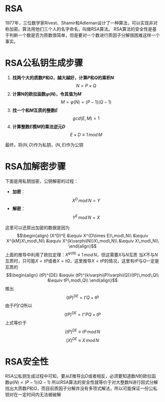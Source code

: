 # RSA

1977年，三位数学家Rivest、Shamir和Adleman设计了一种算法，可以实现非对称加密。算法用他们三个人的名字命名，叫做RSA算法。
RSA算法的安全性是基于判断一个数是否为质数很简单，但是要对一个数进行质因子分解很困难这样一个事实。

# RSA公私钥生成步骤

1. **找两个大的质数$P$和$Q$，越大越好，计算$P$和$Q$的乘积$N$**
$$N=P\times Q$$
2. **计算N的欧拉函数$\varphi(N)$，令其值为$M$**
$$M=\varphi(N)=(P-1)(Q-1)$$
3. **找一个和$M$互质的整数$E$**
$$gcd(E,M)=1$$
4. **计算整数$E$模$M$的乘法逆元$D$**
$$E\times D\equiv 1\,mod\,M$$

最终，将$(N,D)$作为私钥，$(N,E)$作为公钥

# RSA加解密步骤

下面是用私钥加密，公钥解密的过程：

- **加密**：
$$X^D\,mod\,N=Y$$
- **解密**：
$$Y^E\,mod\,N=X$$

这里可以还原出加密的数据是因为
$$\begin{align}
(X^D)^E &\equiv X^{D\times E}\,mod\,N\\
&\equiv X^{kM}X\,mod\,N\\
&\equiv X^{k\varphi(N)}X\,mod\,N\\
&\equiv X\,mod\,N\\
\end{align}$$
上面的推导中利用了欧拉定理：$X^{\varphi(N)}\equiv 1\,mod\,N$，但这需要$X$与$N$互质
当$X$不与$N$互质时，只可能$X=tP$或者$X=tQ$，这里推导$X=tP$的情况，这里有$tP$与$Q$一定是互质的
$$\begin{align}
(tP)^{DE} &\equiv (tP)^{k\varphi(P)\varphi(Q)}(tP)\,mod\,Q\\
&\equiv tP\,mod\,Q\\
\end{align}$$
推出
$$(tP)^{DE}=t'Q+tP$$
由于$P|t'Q$所以
$$(tP)^{DE}=t''PQ+tP$$
上式等价于
$$(tP)^{DE}\equiv tP\,mod\,N$$
$$(X)^{DE}\equiv X\,mod\,N$$

# RSA安全性

RSA公私钥生成过程中可知，要从$E$推导出$D$或者相反，必须要知道数$N$的欧拉函数$\varphi(N)=(P-1)(Q-1)$
所以RSA算法的安全性就等价于对大整数$N$进行因式分解找出大质数$P$和$Q$，而目前质因子分解并没有多项式解法，所以可能保证一份公私钥对在一定时间内无法被破解
